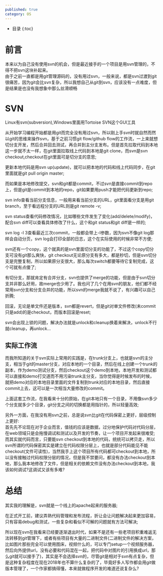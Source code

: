 ```yaml
---
published: true
category: OS
---
```

* 目录
{:toc}

# 前言
本来以为自己没有使用svn的机会，但是最近接手的一个项目是用svn管理的，不得不把svn这块补起来。  
由于之前一直都是用git管理源码的，没有用过svn，一般来说，都是svn过渡到git很痛苦，因为git会比svn复杂，所以我想自己从git到svn，应该没有一点难度，但是结果是也没有我想象中那么丝滑顺畅  

# SVN
Linux有svn(subversion),Windows里面用Tortoise SVN这个GUI工具  

从开始学习编程开始都是用git而完全没有用过svn，所以刚上手svn时就自然而然以git的思维来操作svn，基于之前习惯git flow/github flow的工作流，一上来就想切分支开发，然后合并回去测试，再合并到主分支发布。但是首先拉取代码到本地这一步就不太一样，在git里面拉取线上代码到本地是git clone，而svn是svn checkout,checkout在git里面可是切分支的意思;  

更新本地代码是用svn up(update)，就可以把本地的代码和线上代码同步，在git里面就是git pull origin master;  

而如果是本地修改提交，svn和git都是commit，不过svn是直接commit到repo上，但是git是commit到本地的repo，git如果要用push才能把代码更新到repo;  

svn info查看当前分支信息，一般用来看当前分支的URL，git里面看分支是用git branch，至于看远程分支的URL则是git remote -v;  

svn status查看代码修改情况，比如哪些文件发生了变化(add/delete/modify)，配合svn diff可以查看具体修改了什么，这个和git status和git diff是一样的;  

svn log -l 3查看最近三次commit，一般都会带上-l参数，因为svn不像git log那样会自动分页，svn log会打印全部的日志，这个在实际使用的时候非常不方便;

svn还有一个copy，这个就真的是svn里面切分支的功能了，不过这个copy切分支可没有git那么爽快，git checkout无论原分支有多大，都是秒切，但是svn切分支是完整复制，所以如果原分支很大，那么每次switch都要等待它复制完成，这个可就有点傻了;  

有切分支，那就肯定有合并分支，svn也提供了merge的功能，但是由于svn切分支并非那么好用，故merge也少用了。我也问了几个在用svn的朋友，他们都不经常用svn分支和分支合并的功能，所以svn的merge我就不说了，有兴趣可以自己折腾;  

回滚，无论是单文件还是版本，svn都是revert，但是git对单文件修改(未commit只是add)的是checkout，而版本回滚是reset;  

svn会出现上锁的问题，解决办法就是unlock和cleanup换着来解决，unlock不行就cleanup，再unlock...  

## 实际工作流  
而我所知道的关于svn实际上常用的实践是，在trunk分支上，也就是svn的主分支，相当于git的master分支，对应本地的一个目录，然后在线上创建一个trunk的副本，作为demo测试分支，然后checkout这个demo到本地，本地开发和测试都可以直接和demo打交道而不用污染trunk主分支，当你觉得是时候发布的时候，就把demo对应的本地目录里面的文件复制到trunk对应的本地目录，然后直接commit上去，这可以是一次相当大量修改的commit。  

上面这套工作流，在我看来十分的原始，在git本地只有一个目录，不用像svn多少个分支就多少个目录，git分支之间的切换都是用指针的，所以轻量高效;  

另外一方面，在我没有用svn之前，总是说svn比git在代码保密上更好，层级控制上更好:    
首先先不论现在对于企业而言，值钱的应该是数据，过分地保护代码对代码分层，在web领域只是会拖慢调试和测试以及开发的节奏，让一个项目开发起来很难受;  
而其实就代码而言，只要能svn checkout到本地的代码，统统可以拷贝走，所以svn所谓的代码保密其实是建立在代码权限分层上，也就是部分代码能见不能checkout(文件可读性)，当然我手上这个项目所有代码都可checkout到本地，所以没有接触过代码权限分层的情况，但是我不禁要问，都没有办法checkout到本地，那么我本地修改了文件，但是相关的依赖文件没有办法checkout到本地，我该如何调试?这调试又该有多难?  

# 总结  
其实我的理解是，svn就是一个线上的apache起来的服务器;  

在正式开工前，建议弄熟代码管理和发布流程，折让会让问题解决起来更加容易，只有容易debug和测试，一些复杂和看似不可解的问题就有方法可解决;  

所以现在svn在我看来已经要逐渐退出时代，如果不是还有一些老项目积重难返无法转移到git管理下，或者有些项目有大量的二进制文件(二进制文件的解决方案，比如图片那些完全可以使用图床，视频什么的，可以专门setup一个视频服务器，然后向外提供url，没有必要和代码混在一起，把代码中对图片的引用换成url，那么git就可以接手了)，其实是不会选择svn的，尽管git是相对于svn有点复杂，但是这种复杂程度在现在2018年也不算什么复杂的了，毕竟好多人写作都会用git做版本管理了，一个作家都搞得懂，本来就做程序开发的难道还说复杂么?  
